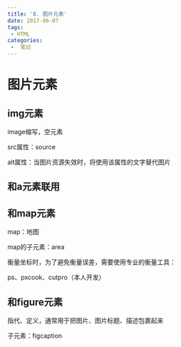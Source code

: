 ```yaml
---
title: '8. 图片元素'
date: 2017-06-07
tags:
 - HTML
categories:
 -  笔记
---
```


# 图片元素

## img元素

image缩写，空元素

src属性：source

alt属性：当图片资源失效时，将使用该属性的文字替代图片

## 和a元素联用

## 和map元素

map：地图

map的子元素：area

衡量坐标时，为了避免衡量误差，需要使用专业的衡量工具：

ps、pxcook、cutpro（本人开发）

## 和figure元素

指代、定义，通常用于把图片、图片标题、描述包裹起来

子元素：figcaption
